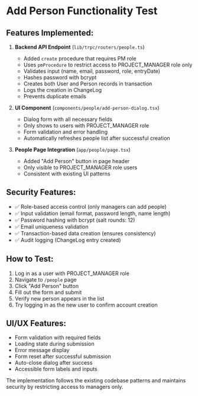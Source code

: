 # Add Person Functionality Test

## Features Implemented:

1. **Backend API Endpoint** (`lib/trpc/routers/people.ts`)
   - Added `create` procedure that requires PM role
   - Uses `pmProcedure` to restrict access to PROJECT_MANAGER role only
   - Validates input (name, email, password, role, entryDate)
   - Hashes password with bcrypt
   - Creates both User and Person records in transaction
   - Logs the creation in ChangeLog
   - Prevents duplicate emails

2. **UI Component** (`components/people/add-person-dialog.tsx`)
   - Dialog form with all necessary fields
   - Only shows to users with PROJECT_MANAGER role
   - Form validation and error handling
   - Automatically refreshes people list after successful creation

3. **People Page Integration** (`app/people/page.tsx`)
   - Added "Add Person" button in page header
   - Only visible to PROJECT_MANAGER role users
   - Consistent with existing UI patterns

## Security Features:
- ✅ Role-based access control (only managers can add people)
- ✅ Input validation (email format, password length, name length)
- ✅ Password hashing with bcrypt (salt rounds: 12)
- ✅ Email uniqueness validation
- ✅ Transaction-based data creation (ensures consistency)
- ✅ Audit logging (ChangeLog entry created)

## How to Test:
1. Log in as a user with PROJECT_MANAGER role
2. Navigate to `/people` page
3. Click "Add Person" button
4. Fill out the form and submit
5. Verify new person appears in the list
6. Try logging in as the new user to confirm account creation

## UI/UX Features:
- Form validation with required fields
- Loading state during submission
- Error message display
- Form reset after successful submission
- Auto-close dialog after success
- Accessible form labels and inputs

The implementation follows the existing codebase patterns and maintains security by restricting access to managers only.